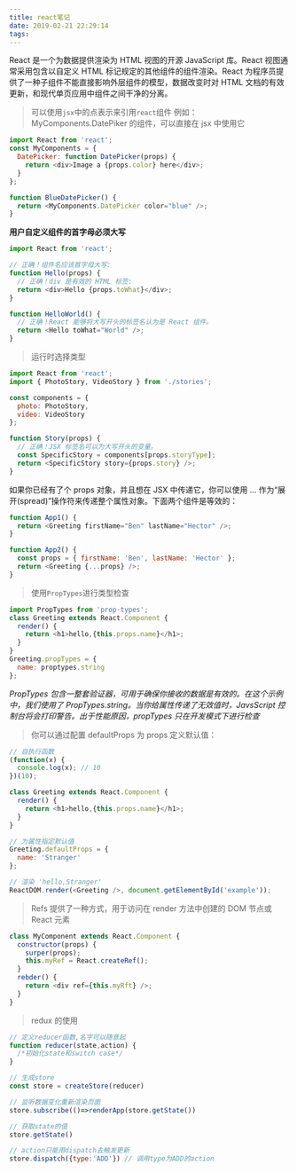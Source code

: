 ```yaml
---
title: react笔记
date: 2019-02-21 22:29:14
tags:
---
```


React 是一个为数据提供渲染为 HTML 视图的开源 JavaScript 库。React 视图通常采用包含以自定义 HTML 标记规定的其他组件的组件渲染。React 为程序员提供了一种子组件不能直接影响外层组件的模型，数据改变时对 HTML 文档的有效更新，和现代单页应用中组件之间干净的分离。

> 可以使用`jsx`中的点表示来引用`react`组件
> 例如：MyComponents.DatePiker 的组件，可以直接在 jsx 中使用它

```js
import React from 'react';
const MyComponents = {
  DatePicker: function DatePicker(props) {
    return <div>Image a {props.color} here</div>;
  }
};

function BlueDatePicker() {
  return <MyComponents.DatePicker color="blue" />;
}
```

**用户自定义组件的首字母必须大写**

```js
import React from 'react';

// 正确！组件名应该首字母大写:
function Hello(props) {
  // 正确！div 是有效的 HTML 标签:
  return <div>Hello {props.toWhat}</div>;
}

function HelloWorld() {
  // 正确！React 能够将大写开头的标签名认为是 React 组件。
  return <Hello toWhat="World" />;
}
```

> 运行时选择类型

```js
import React from 'react';
import { PhotoStory, VideoStory } from './stories';

const components = {
  photo: PhotoStory,
  video: VideoStory
};

function Story(props) {
  // 正确！JSX 标签名可以为大写开头的变量。
  const SpecificStory = components[props.storyType];
  return <SpecificStory story={props.story} />;
}
```

如果你已经有了个 props 对象，并且想在 JSX 中传递它，你可以使用 ... 作为“展开(spread)”操作符来传递整个属性对象。下面两个组件是等效的：

```js
function App1() {
  return <Greeting firstName="Ben" lastName="Hector" />;
}

function App2() {
  const props = { firstName: 'Ben', lastName: 'Hector' };
  return <Greeting {...props} />;
}
```

> 使用`PropTypes`进行类型检查

```js
import PropTypes from 'prop-types';
class Greeting extends React.Component {
  render() {
    return <h1>hello,{this.props.name}</h1>;
  }
}
Greeting.propTypes = {
  name: proptypes.string
};
```

_PropTypes 包含一整套验证器，可用于确保你接收的数据是有效的。在这个示例中，我们使用了 PropTypes.string。当你给属性传递了无效值时，JavsScript 控制台将会打印警告。出于性能原因，propTypes 只在开发模式下进行检查_

> 你可以通过配置 defaultProps 为 props 定义默认值：

```js
// 自执行函数
(function(x) {
  console.log(x); // 10
})(10);
```

```js
class Greeting extends React.Component {
  render() {
    return <h1>hello,{this.props.name}</h1>;
  }
}

// 为属性指定默认值
Greeting.defaultProps = {
  name: 'Stranger'
};

// 渲染 'hello,Stranger'
ReactDOM.render(<Greeting />, document.getElementById('example'));
```

> Refs 提供了一种方式，用于访问在 render 方法中创建的 DOM 节点或 React 元素

```js
class MyComponent extends React.Component {
  constructor(props) {
    surper(props);
    this.myRef = React.createRef();
  }
  rebder() {
    return <div ref={this.myRft} />;
  }
}
```

> redux 的使用

```js
// 定义reducer函数,名字可以随意起
function reducer(state,action) {
  /*初始化state和switch case*/
}

// 生成store
const store = createStore(reducer)

// 监听数据变化重新渲染页面
store.subscribe(()=>renderApp(store.getState())

// 获取state的值
store.getState()

// action只能用dispatch去触发更新
store.dispatch({type:'ADD'}) // 调用type为ADD的action

```

